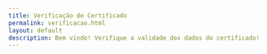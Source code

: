 ```yaml
---
title: Verificação de Certificado
permalink: verificacao.html
layout: default
description: Bem vindo! Verifique a validade dos dados do certificado!
---
```




<html><head>    
    <script type="text/javascript">
    	function httpGet(theUrl) {
            var xmlHttp = new XMLHttpRequest();
            xmlHttp.open( "GET", theUrl, false ); // false for synchronous request
            xmlHttp.send( null );
            return xmlHttp.responseText.split('class="softmerge-inner"')[1].split(">")[1].split("<")[0];
        };
    	
    	function search(){
    		var doc_url = "https://docs.google.com/spreadsheets/d/1uSAoq6YB6vYt7urYJPBcj3QfTQ57K-FnXzp0dBwj0OM/pubhtml";
    		var url = window.location.href;
    		var line = url.split("line=")[1].split("&")[0];
    		var cpf = url.split("cpf=")[1].split("&")[0];
    		var doc_cpf = httpGet(doc_url.concat("?gid=0&single=true&range=A",line));
    		if(cpf!=doc_cpf) {
    			document.getElementById("cpf").innerHTML = "ERRO: dados inválids";    					return;
    		}
    		var nome = httpGet(doc_url.concat("?gid=0&single=true&range=B",line));
    		var num = httpGet(doc_url.concat("?gid=0&single=true&range=D",line));
    		var tempo = httpGet(doc_url.concat("?gid=0&single=true&range=E",line));
    		document.getElementById("nome").innerHTML += nome;    
    		document.getElementById("cpf").innerHTML += cpf;    
    		document.getElementById("tempo").innerHTML += tempo;    
    		document.getElementById("assuntos").innerHTML += tempo;    
    	};
    </script>
  </head>
  <body onload="search();">
    <p id="nome" name="nome">NOME: </p>
    <p id="cpf" name="cpf">CPF: </p>
    <p id="num" name="num">NÚMERO DE MATERIAIS: </p>
    <p id="tempo" name="tempo">TEMPO DE TRABALHO: </p>
    <p>ASSUNTOS: </p>
    <p id="assuntos" name="assuntos"></p>
</body></html>
